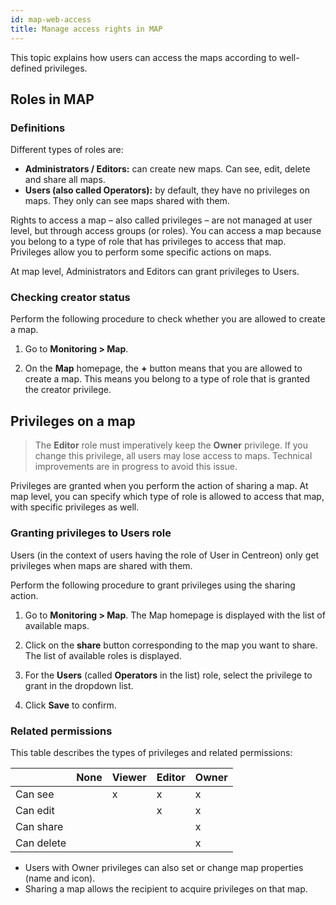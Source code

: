 ```yaml
---
id: map-web-access
title: Manage access rights in MAP
---
```


This topic explains how users can access the maps according to well-defined privileges.

## Roles in MAP

### Definitions

Different types of roles are:

- **Administrators / Editors:** can create new maps. Can see, edit, delete and share all maps.
- **Users (also called Operators):** by default, they have no privileges on maps. They only can see maps shared with them.

Rights to access a map – also called privileges – are not managed at user level, but through access groups (or roles). You can access a map because you belong to a type of role that has privileges to access that map. Privileges allow you to perform some specific actions on maps.

At map level, Administrators and Editors can grant privileges to Users.
 
### Checking creator status

Perform the following procedure to check whether you are allowed to create a map.

1. Go to **Monitoring > Map**.

2. On the **Map** homepage, the **+** button means that you are allowed to create a map. This means you belong to a type of role that is granted the creator privilege.

## Privileges on a map

> The **Editor** role must imperatively keep the **Owner** privilege. If you change this privilege, all users may lose access to maps. Technical improvements are in progress to avoid this issue.

Privileges are granted when you perform the action of sharing a map. At map level, you can specify which type of role is allowed to access that map, with specific privileges as well. 

### Granting privileges to Users role

Users (in the context of users having the role of User in Centreon) only get privileges when maps are shared with them.

Perform the following procedure to grant privileges using the sharing action.

1. Go to **Monitoring > Map**.
The Map homepage is displayed with the list of available maps.

2. Click on the **share** button corresponding to the map you want to share.
The list of available roles is displayed.

3. For the **Users** (called **Operators** in the list) role, select the privilege to grant in the dropdown list.

4. Click **Save** to confirm.

### Related permissions

This table describes the types of privileges and related permissions:

|            | None | Viewer | Editor | Owner |
|------------|------|--------|--------|-------|
| Can see    |      |   x    |    x   |   x   | 
| Can edit   |      |        |    x   |   x   |
| Can share  |      |        |        |   x   |
| Can delete |      |        |        |   x   |

- Users with Owner privileges can also set or change map properties (name and icon).
- Sharing a map allows the recipient to acquire privileges on that map.
